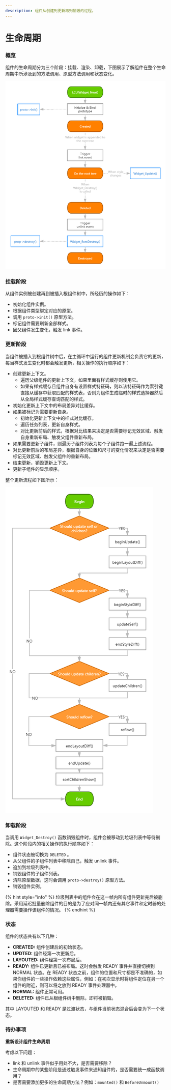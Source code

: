 ```yaml
---
description: 组件从创建到更新再到销毁的过程。
---
```


# 生命周期

### 概览

组件的生命周期分为三个阶段：挂载、渲染、卸载，下图展示了解组件在整个生命周期中所涉及到的方法调用、原型方法调用和状态变化。

![](../.gitbook/assets/widget-lifecircle.png)

### 挂载阶段

从组件实例被创建再到被插入根组件树中，所经历的操作如下：

* 初始化组件实例。
* 根据组件类型绑定对应的原型。
* 调用 `proto->init()` 原型方法。
* 标记组件需要刷新全部样式。
* 因父组件发生变化，触发 link 事件。

### 更新阶段

当组件被插入到根组件树中后，在主循环中运行的组件更新机制会负责它的更新，每当样式发生变化时都会触发更新，相关操作的执行顺序如下：

* 创建更新上下文。
  * 遍历父级组件的更新上下文，如果里面有样式缓存则使用它。
  * 如果有样式缓存且组件自身有设置样式特征码，则以该特征码作为索引键直接从缓存中获取匹配的样式表，否则为组件生成临时的样式选择器然后从全局样式缓存查询匹配的样式。
* 初始化更新上下文中的布局差异对比缓存。
* 如果被标记为需要更新自身。
  * 初始化更新上下文中的样式对比缓存。
  * 遍历任务列表，更新自身样式。
  * 对比更新前后的样式，根据对比结果来决定是否需要标记无效区域、触发自身重新布局、触发父组件重新布局。
* 如果需要更新子组件，则遍历子组件列表为每个子组件跑一遍上述流程。
* 对比更新前后的布局差异，根据自身的位置和尺寸的变化情况来决定是否需要标记无效区域、触发父组件的重新布局。
* 结束更新，销毁更新上下文。
* 更新子组件的显示顺序。

整个更新流程如下图所示：

![](../.gitbook/assets/widget-update.png)

### 卸载阶段

当调用 `Widget_Destroy()` 函数销毁组件时，组件会被移动到垃圾列表中等待删除。这个阶段内的相关操作的执行顺序如下：

* 组件状态被切换为 `DELETED` 。
* 从父组件的子组件列表中移除自己，触发 unlink 事件。
* 追加到垃圾列表中。
* 销毁组件的子组件列表。
* 清除原型数据，这时会调用 `proto->destroy()` 原型方法。
* 销毁组件实例。

{% hint style="info" %}
垃圾列表中的组件会在这一帧内所有组件更新完后被删除。采用延迟批量删除组件的目的是为了应对同一帧内还有其它事件和定时器的处理器需要操作该组件的情况。
{% endhint %}

### 状态

组件的状态共有以下几种：

* **CREATED:** 组件创建后的初始状态。
* **UPDTED:** 组件经第一次更新后。
* **LAYOUTED:** 组件经第一次布局后。
* **READY:** 组件已更新且已被布局。这时会触发 READY 事件并直接切换到 NORMAL 状态。在 READY 状态之前，组件的位置和尺寸都是不准确的，如果你组件的一些操作依赖这些属性，例如：在初次显示时将组件定位在另一个组件的附近，则可以将之放到 READY 事件处理器中。
* **NORMAL:** 组件正常可用。
* **DELETED:** 组件已从根组件树中删除，即将被销毁。

其中 LAYOUTED 和 READY 是过渡状态，与组件当前状态混合后会变为下一个状态。

### 待办事项

**重新设计组件生命周期**

考虑以下问题：

* link 和 unlink 事件似乎用处不大，是否需要移除？
* 生命周期中的某些阶段是通过触发事件来通知组件的，是否需要统一成函数调用？
* 是否需要添加更多的生命周期方法？例如：`mounted()` 和 `BeforeUnmount()`

